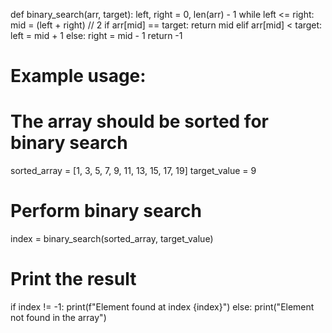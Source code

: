 def binary_search(arr, target):
    left, right = 0, len(arr) - 1
    while left <= right:
        mid = (left + right) // 2
        if arr[mid] == target:
            return mid
        elif arr[mid] < target:
            left = mid + 1
        else:
            right = mid - 1
    return -1

# Example usage:
# The array should be sorted for binary search
sorted_array = [1, 3, 5, 7, 9, 11, 13, 15, 17, 19]
target_value = 9

# Perform binary search
index = binary_search(sorted_array, target_value)

# Print the result
if index != -1:
    print(f"Element found at index {index}")
else:
    print("Element not found in the array")

